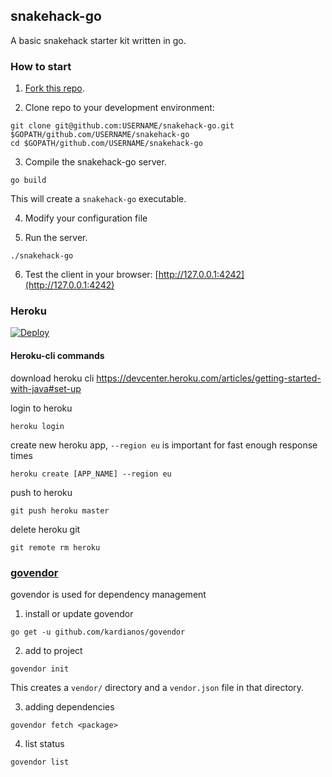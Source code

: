 ## snakehack-go

A basic snakehack starter kit written in go.


### How to start

1) [Fork this repo](https://github.com/stair-ch/snakehack-go/fork).

2) Clone repo to your development environment:
```
git clone git@github.com:USERNAME/snakehack-go.git $GOPATH/github.com/USERNAME/snakehack-go
cd $GOPATH/github.com/USERNAME/snakehack-go
```

3) Compile the snakehack-go server.
```
go build
```
This will create a `snakehack-go` executable.

4) Modify your configuration file

5) Run the server.
```
./snakehack-go
```

6) Test the client in your browser: [http://127.0.0.1:4242](http://127.0.0.1:4242)

### Heroku
[![Deploy](https://www.herokucdn.com/deploy/button.png)](https://heroku.com/deploy)

#### Heroku-cli commands
download heroku cli
https://devcenter.heroku.com/articles/getting-started-with-java#set-up

login to heroku
```
heroku login
```

create new heroku app, `--region eu` is important for fast enough response times
```
heroku create [APP_NAME] --region eu
```
push to heroku
```
git push heroku master
```
delete heroku git
```
git remote rm heroku
```

### [govendor](https://github.com/user/repo/blob/branch/other_file.md) 
govendor is used for dependency management

1) install or update govendor
```
go get -u github.com/kardianos/govendor
```

2) add to project
```
govendor init
```
This creates a `vendor/` directory and a `vendor.json` file in that directory.

3) adding dependencies
```
govendor fetch <package>
```

4) list status
```
govendor list
```
